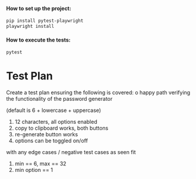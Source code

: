 #### How to set up the project:
```bash
pip install pytest-playwright
playwright install
```

#### How to execute the tests:
```bash
pytest
```

# Test Plan

Create a test plan ensuring the following is covered:
o happy path verifying the functionality of the password generator 

(default is 6 + lowercase + uppercase)

1. 12 characters, all options enabled
2. copy to clipboard works, both buttons
3. re-generate button works
4. options can be toggled on/off

with any edge cases / negative test cases as seen fit
1. min == 6, max == 32
2. min option == 1 


